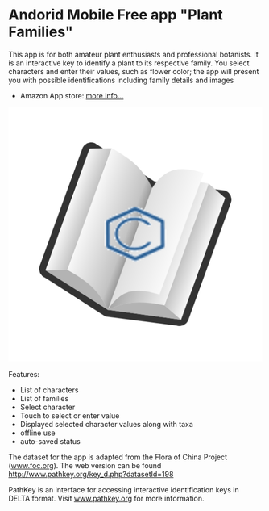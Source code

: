 # Andorid Mobile Free app "Plant Families"

This app is for both amateur plant enthusiasts and professional botanists.
It is an interactive key to identify a plant to its respective family.
You select characters and enter their values, such as flower color; the app will present you with possible identifications including family details and images

* Amazon App store: [more info...](https://www.amazon.com/Web-Solutions-Key-Plant-Families/dp/B006WBYRLY/ref=sr_1_14?qid=1576253379&refinements=p_4%3AWeb+Solutions&s=mobile-apps&sr=1-14)

![alt text](https://github.com/hongpingliang/mobile_app_pubchem/blob/master/icon.png?raw=true "Plant Families")

Features:
* List of characters
* List of families
* Select character
* Touch to select or enter value
* Displayed selected character values along with taxa
* offline use
* auto-saved status

The dataset for the app is adapted from the Flora of China Project (www.foc.org).
The web version can be found http://www.pathkey.org/key_d.php?datasetId=198

PathKey is an interface for accessing interactive identification keys in DELTA format. Visit www.pathkey.org for more information.
